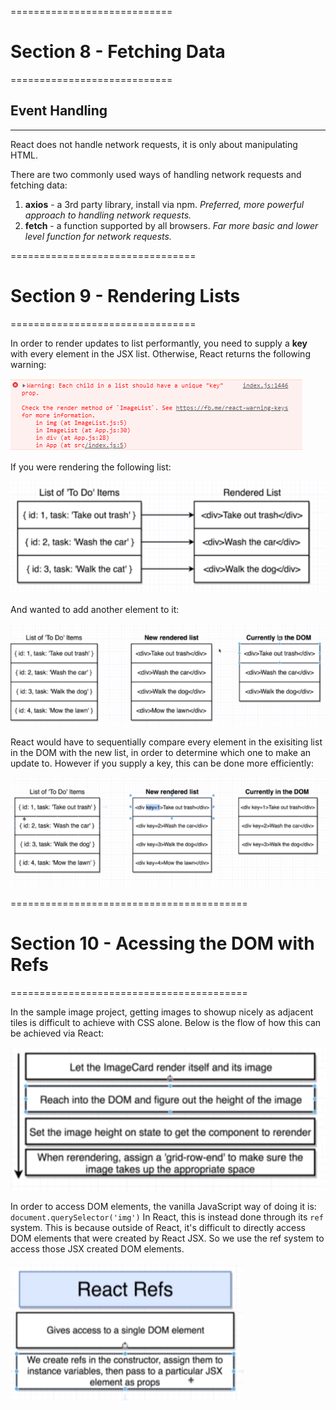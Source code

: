 ============================
# Section 8 - Fetching Data
============================

## Event Handling
------------------
React does not handle network requests, it is only about manipulating HTML.

There are two commonly used ways of handling network requests and fetching data:

1. **axios** - a 3rd party library, install via npm. *Preferred, more powerful approach to handling network requests.*
2. **fetch** - a function supported by all browsers. *Far more basic and lower level function for network requests.*

================================
# Section 9 - Rendering Lists
================================

In order to render updates to list performantly, you need to supply a **key** with every element in the JSX list.
Otherwise, React returns the following warning:

![Warning](./warn.PNG)


If you were rendering the following list:

![List1](./list1.PNG)

And wanted to add another element to it:

![List2](./list2.PNG)

React would have to sequentially compare every element in the exisiting list in the DOM with the new list, in order to determine which one to make an update to. However if you supply a key, this can be done more efficiently:

![List3](./list3.PNG)


=========================================
# Section 10 - Acessing the DOM with Refs
=========================================

In the sample image project, getting images to showup nicely as adjacent tiles is difficult to achieve with CSS alone.
Below is the flow of how this can be achieved via React:

![Flow](./render-tiles.PNG)


In order to access DOM elements, the vanilla JavaScript way of doing it is: `document.querySelector('img')`
In React, this is instead done through its `ref` system.
This is because outside of React, it's difficult to directly access DOM elements that were created by React JSX. So we use the ref system to access those JSX created DOM elements.

![React Refs](./react-refs.PNG)


